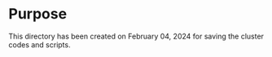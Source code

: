 # Purpose
This directory has been created on February 04, 2024 for saving the cluster codes and scripts.
